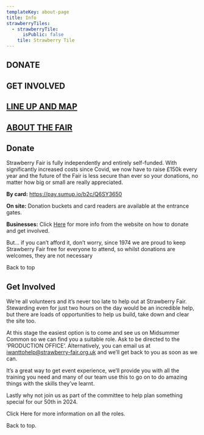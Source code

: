 ```yaml
---
templateKey: about-page
title: Info
strawberryTiles:
  - strawberryTile:
      isPublic: false
    tile: Strawberry Tile
---
```

## DONATE

## 

## 

## 

## GET INVOLVED

## 

## 

## 

## [LINE UP AND MAP](https://strawberry-fair.org.uk/about/strawberry-fair-line-up/)

## 

## 

## 

## [ABOUT THE FAIR](https://strawberry-fair.org.uk/about/about-the-fair/)

## Donate

Strawberry Fair is fully independently and entirely self-funded. With significantly increased costs since Covid, we now have to raise £150k every year and the future of the Fair is less secure than ever so your donations, no matter how big or small are really appreciated.  

**By card:** <https://pay.sumup.io/b2c/Q6SY3650>

**On site:** Donation buckets and card readers are available at the entrance gates. 

**Businesses:** Click [Here](https://strawberry-fair.org.uk/about/businesses/) for more info from the website on how to donate and get involved. 

But… if you can’t afford it, don’t worry, since 1974 we are proud to keep Strawberry Fair free for everyone to attend, so whilst donations are welcomes, they are not necessary 

Back to top 

## Get Involved

We’re all volunteers and it’s never too late to help out at Strawberry Fair. Stewarding even for just two hours on the day would be an incredible help, but there are loads of opportunities to help us build, take down and clear the site too. 

At this stage the easiest option is to come and see us on Midsummer Common so we can find you a suitable role. Ask to be directed to the ‘PRODUCTION OFFICE’. Alternatively, you can email us at [iwanttohelp@strawberry-fair.org.uk](iwanttohelp@strawberry-fair.org.uk) and we’ll get back to you as soon as we can. 

It’s a great way to get event experience, we’ll provide you with all the training you need and many of our team use this to go on to do amazing things with the skills they’ve learnt.  

Lastly why not join us as part of the committee to help plan something special for our 50th in 2024. 

Click Here for more information on all the roles. 

Back to top.
